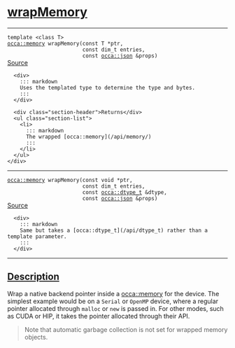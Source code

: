 
<h1 id="wrap-memory">
 <a href="#/api/device/wrapMemory" class="anchor">
   <span>wrapMemory</span>
  </a>
</h1>

<div class="signature">
  <hr>

  
  <div class="definition-container">
    <div class="definition">
      <code>template <<span class="token keyword">class</span> <span class="token keyword">T</span>>
<a href="/api/memory/">occa::memory</a> wrapMemory(<span class="token keyword">const</span> <span class="token keyword">T</span> *ptr,
                        <span class="token keyword">const</span> <span class="token keyword">dim_t</span> entries,
                        <span class="token keyword">const</span> <a href="/api/json/">occa::json</a> &props)</code>
      <div class="flex-spacing"></div>
      <a href="https://github.com/libocca/occa/blob/b37a03f7/include/occa/core/device.hpp#L645" target="_blank">Source</a>
    </div>
    <div class="description">

      <div>
        ::: markdown
        Uses the templated type to determine the type and bytes.
        :::
      </div>

      <div class="section-header">Returns</div>
      <ul class="section-list">
        <li>
          ::: markdown
          The wrapped [occa::memory](/api/memory/)
          :::
        </li>
      </ul>
    </div>

  </div>

  <hr>

  <div class="definition-container">
    <div class="definition">
      <code><a href="/api/memory/">occa::memory</a> wrapMemory(<span class="token keyword">const</span> <span class="token keyword">void</span> *ptr,
                        <span class="token keyword">const</span> <span class="token keyword">dim_t</span> entries,
                        <span class="token keyword">const</span> <a href="/api/dtype_t">occa::dtype_t</a> &dtype,
                        <span class="token keyword">const</span> <a href="/api/json/">occa::json</a> &props)</code>
      <div class="flex-spacing"></div>
      <a href="https://github.com/libocca/occa/blob/b37a03f7/include/occa/core/device.hpp#L657" target="_blank">Source</a>
    </div>
    <div class="description">

      <div>
        ::: markdown
        Same but takes a [occa::dtype_t](/api/dtype_t) rather than a template parameter.
        :::
      </div>

  </div>


  <hr>
</div>


<h2 id="description">
 <a href="#/api/device/wrapMemory?id=description" class="anchor">
   <span>Description</span>
  </a>
</h2>

Wrap a native backend pointer inside a [occa::memory](/api/memory/) for the device.
The simplest example would be on a `Serial` or `OpenMP` device, where a regular pointer allocated through `malloc` or `new` is passed in.
For other modes, such as CUDA or HIP, it takes the pointer allocated through their API.

> Note that automatic garbage collection is not set for wrapped memory objects.
